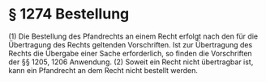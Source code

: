 # § 1274 Bestellung
(1) Die Bestellung des Pfandrechts an einem Recht erfolgt nach den für die Übertragung des Rechts geltenden Vorschriften. Ist zur Übertragung des Rechts die Übergabe einer Sache erforderlich, so finden die Vorschriften der §§ 1205, 1206 Anwendung.
(2) Soweit ein Recht nicht übertragbar ist, kann ein Pfandrecht an dem Recht nicht bestellt werden.